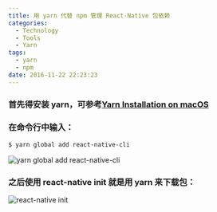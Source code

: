 ```yaml
---
title: 用 yarn 代替 npm 管理 React-Native 包依赖
categories:
  - Technology
  - Tools
  - Yarn
tags:
  - yarn
  - npm
date: 2016-11-22 22:23:23
---
```


### 首先得安装 yarn，可参考[Yarn Installation on macOS](http://coder-zjq.me/2016/10/13/yarn-installation/)

### 在命令行中输入：

``` bash
$ yarn global add react-native-cli
```

![yarn global add react-native-cli](http://ofsuv8s64.bkt.clouddn.com/blog/2016-11-22-143436.jpg)

### 之后使用 react-native init 就是用 yarn 来下载包：

![react-native init](http://ofsuv8s64.bkt.clouddn.com/blog/2016-11-22-143004.jpg)